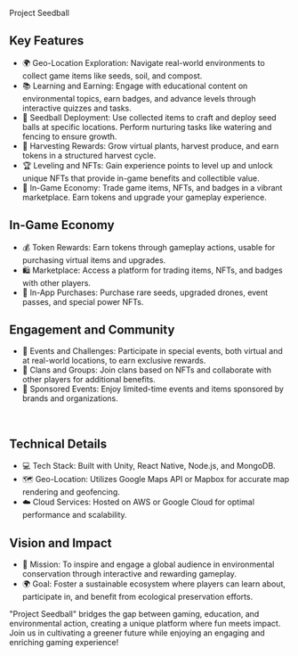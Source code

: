 Project Seedball
    <h2>Key Features</h2>
        <ul>
            <li>🌍 Geo-Location Exploration: Navigate real-world environments to collect game items like seeds, soil, and compost.</li>
            <li>📚 Learning and Earning: Engage with educational content on environmental topics, earn badges, and advance levels through interactive quizzes and tasks.</li>
            <li>🌱 Seedball Deployment: Use collected items to craft and deploy seed balls at specific locations. Perform nurturing tasks like watering and fencing to ensure growth.</li>
            <li>🌳 Harvesting Rewards: Grow virtual plants, harvest produce, and earn tokens in a structured harvest cycle.</li>
            <li>🏆 Leveling and NFTs: Gain experience points to level up and unlock unique NFTs that provide in-game benefits and collectible value.</li>
            <li>🛒 In-Game Economy: Trade game items, NFTs, and badges in a vibrant marketplace. Earn tokens and upgrade your gameplay experience.</li>
        </ul>
            <h2>In-Game Economy</h2>
        <ul>
            <li>💰 Token Rewards: Earn tokens through gameplay actions, usable for purchasing virtual items and upgrades.</li>
            <li>🛍️ Marketplace: Access a platform for trading items, NFTs, and badges with other players.</li>
            <li>🎁 In-App Purchases: Purchase rare seeds, upgraded drones, event passes, and special power NFTs.</li>
        </ul>
        <h2>Engagement and Community</h2>
        <ul>
            <li>📅 Events and Challenges: Participate in special events, both virtual and at real-world locations, to earn exclusive rewards.</li>
            <li>🤝 Clans and Groups: Join clans based on NFTs and collaborate with other players for additional benefits.</li>
            <li>🔖 Sponsored Events: Enjoy limited-time events and items sponsored by brands and organizations.</li>
        </ul>   
        <h2>Technical Details</h2>
        <ul>
            <li>💻 Tech Stack: Built with Unity, React Native, Node.js, and MongoDB.</li>
            <li>🗺️ Geo-Location: Utilizes Google Maps API or Mapbox for accurate map rendering and geofencing.</li>
            <li>☁️ Cloud Services: Hosted on AWS or Google Cloud for optimal performance and scalability.</li>
        </ul>
        <h2>Vision and Impact</h2>
        <ul>
            <li>🌟 Mission: To inspire and engage a global audience in environmental conservation through interactive and rewarding gameplay.</li>
            <li>🌍 Goal: Foster a sustainable ecosystem where players can learn about, participate in, and benefit from ecological preservation efforts.</li>
        </ul>
        <p>"Project Seedball" bridges the gap between gaming, education, and environmental action, creating a unique platform where fun meets impact. Join us in cultivating a greener future while enjoying an engaging and enriching gaming experience!</p>
